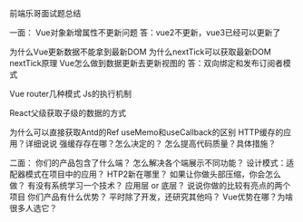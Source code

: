 前端乐哥面试题总结

一面：
Vue对象新增属性不更新问题
答：vue2不更新，vue3已经可以更新了

为什么Vue更新数据不能拿到最新DOM
为什么nextTick可以获取最新DOM
nextTick原理
Vue怎么做到数据更新去更新视图的
答：双向绑定和发布订阅者模式

Vue router几种模式
Js的执行机制

React父级获取子级的数据的方式

为什么可以直接获取Antd的Ref
useMemo和useCallback的区别
HTTP缓存的应用？详细说说
强缓存存在哪？怎么决定的？
怎么提高代码质量？具体措施？



二面：
你们的产品包含了什么端？
怎么解决各个端展示不同功能？
设计模式：适配器模式在项目中的应用？
HTP2新在哪里？
如果让你做头部压缩，你会怎么做？
有没有系统学习一个技术？
应用层 or 底层？
说说你做的比较有亮点的两个项目
你们产品有什么优势？
平时除了开发，还研究其他吗？
Vue优势在哪？为啥很多人选它？